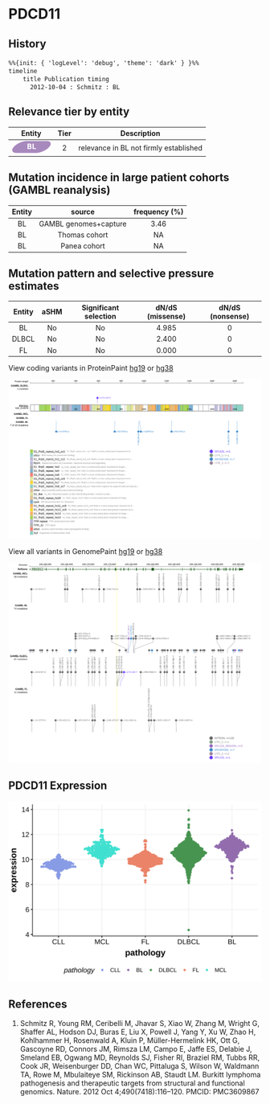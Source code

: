 # PDCD11

## History
```mermaid
%%{init: { 'logLevel': 'debug', 'theme': 'dark' } }%%
timeline
    title Publication timing
      2012-10-04 : Schmitz : BL
```

## Relevance tier by entity

|Entity|Tier|Description                           |
|:------:|:----:|--------------------------------------|
|![BL](images/icons/BL_tier2.png)    |2   |relevance in BL not firmly established|

## Mutation incidence in large patient cohorts (GAMBL reanalysis)

|Entity|source               |frequency (%)|
|:------:|:---------------------:|:-------------:|
|BL    |GAMBL genomes+capture|3.46         |
|BL    |Thomas cohort        |  NA         |
|BL    |Panea cohort         |  NA         |

## Mutation pattern and selective pressure estimates

|Entity|aSHM|Significant selection|dN/dS (missense)|dN/dS (nonsense)|
|:------:|:----:|:---------------------:|:----------------:|:----------------:|
|BL    |No  |No                   |4.985           |0               |
|DLBCL |No  |No                   |2.400           |0               |
|FL    |No  |No                   |0.000           |0               |



View coding variants in ProteinPaint [hg19](https://morinlab.github.io/LLMPP/GAMBL/PDCD11_protein.html)  or [hg38](https://morinlab.github.io/LLMPP/GAMBL/PDCD11_protein_hg38.html)

![](images/proteinpaint/PDCD11_NM_014976.svg)

View all variants in GenomePaint [hg19](https://morinlab.github.io/LLMPP/GAMBL/PDCD11.html)  or [hg38](https://morinlab.github.io/LLMPP/GAMBL/PDCD11_hg38.html)

![](images/proteinpaint/PDCD11.svg)

## PDCD11 Expression
![](images/gene_expression/PDCD11_by_pathology.svg)
<!-- ORIGIN: schmitzBurkittLymphomaPathogenesis2012 -->
<!-- BL: schmitzBurkittLymphomaPathogenesis2012 -->

## References
1.  Schmitz R, Young RM, Ceribelli M, Jhavar S, Xiao W, Zhang M, Wright G, Shaffer AL, Hodson DJ, Buras E, Liu X, Powell J, Yang Y, Xu W, Zhao H, Kohlhammer H, Rosenwald A, Kluin P, Müller-Hermelink HK, Ott G, Gascoyne RD, Connors JM, Rimsza LM, Campo E, Jaffe ES, Delabie J, Smeland EB, Ogwang MD, Reynolds SJ, Fisher RI, Braziel RM, Tubbs RR, Cook JR, Weisenburger DD, Chan WC, Pittaluga S, Wilson W, Waldmann TA, Rowe M, Mbulaiteye SM, Rickinson AB, Staudt LM. Burkitt lymphoma pathogenesis and therapeutic targets from structural and functional genomics. Nature. 2012 Oct 4;490(7418):116–120. PMCID: PMC3609867
